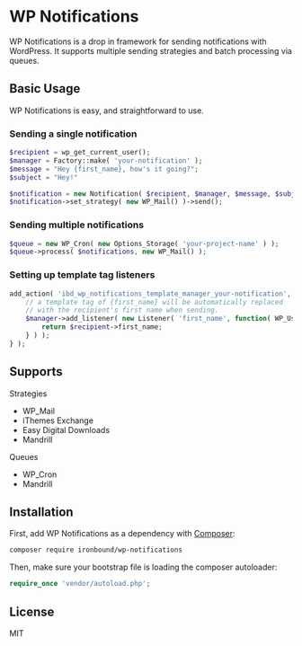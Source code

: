 # WP Notifications
WP Notifications is a drop in framework for sending notifications with WordPress. It supports multiple sending strategies and batch processing via queues.

## Basic Usage

WP Notifications is easy, and straightforward to use.

### Sending a single notification

````php
$recipient = wp_get_current_user();
$manager = Factory::make( 'your-notification' );
$message = "Hey {first_name}, how's it going?";
$subject = "Hey!"

$notification = new Notification( $recipient, $manager, $message, $subject );
$notification->set_strategy( new WP_Mail() )->send();
````

### Sending multiple notifications

````php
$queue = new WP_Cron( new Options_Storage( 'your-project-name' ) );
$queue->process( $notifications, new WP_Mail() );
````

### Setting up template tag listeners
````php
add_action( 'ibd_wp_notifications_template_manager_your-notification', function( Manager $manager ) {
    // a template tag of {first_name} will be automatically replaced 
    // with the recipient's first name when sending.
    $manager->add_listener( new Listener( 'first_name', function( WP_User $recipient ) {
        return $recipient->first_name;
    } ) );
} );

````

## Supports
Strategies
 - WP_Mail
 - iThemes Exchange
 - Easy Digital Downloads
 - Mandrill
 
Queues
 - WP_Cron
 - Mandrill

## Installation

First, add WP Notifications as a dependency with [Composer](http://getcomposer.org):

````bash
composer require ironbound/wp-notifications
````

Then, make sure your bootstrap file is loading the composer autoloader:

```php
require_once 'vendor/autoload.php';
```

## License
MIT